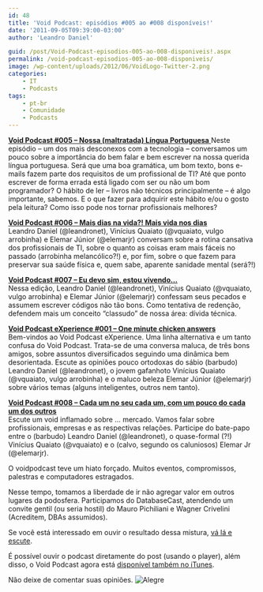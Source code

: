 ```yaml
---
id: 48
title: 'Void Podcast: episódios #005 ao #008 disponíveis!'
date: '2011-09-05T09:39:00-03:00'
author: 'Leandro Daniel'

guid: /post/Void-Podcast-episodios-005-ao-008-disponiveis!.aspx
permalink: /void-podcast-episodios-005-ao-008-disponiveis/
image: /wp-content/uploads/2012/06/VoidLogo-Twitter-2.png
categories:
    - IT
    - Podcasts
tags:
    - pt-br
    - Comunidade
    - Podcasts
---
```


[**Void Podcast #005 – Nossa (maltratada) Língua Portuguesa**  ](http://voidpodcast.com/2011/07/15/void-podcast-005-nossa-maltratada-lingua-portuguesa/)Neste episódio – um dos mais desconexos com a tecnologia – conversamos um pouco sobre a importância do bem falar e bem escrever na nossa querida língua portuguesa. Será que uma boa gramática, um bom texto, bons e-mails fazem parte dos requisitos de um profissional de TI? Até que ponto escrever de forma errada está ligado com ser ou não um bom programador? O hábito de ler – livros não técnicos principalmente – é algo importante, sabemos. E o que fazer para adquirir este hábito e/ou o gosto pela leitura? Como isso pode nos tornar profissionais melhores?

**[Void Podcast #006 – Mais dias na vida?! Mais vida nos dias](http://voidpodcast.com/2011/07/21/void-podcast-006-mais-dias-na-vida-mais-vida-nos-dias/)**  
Leandro Daniel (@leandronet), Vinícius Quaiato (@vquaiato, vulgo arrobinha) e Elemar Júnior (@elemarjr) conversam sobre a rotina cansativa dos profissionais de TI, sobre o quanto as coisas eram mais fáceis no passado (arrobinha melancólico?!) e, por fim, sobre o que fazem para preservar sua saúde física e, quem sabe, aparente sanidade mental (será?!)

**[Void Podcast #007 – Eu devo sim, estou vivendo…](http://voidpodcast.com/2011/07/30/void-podcast-007-eu-devo-sim-estou-vivendo/)**  
Nessa edição, Leandro Daniel (@leandronet), Vinícius Quaiato (@vquaiato, vulgo arrobinha) e Elemar Júnior (@elemarjr) confessam seus pecados e assumem escrever códigos não tão bons. Como tentativa de redenção, defendem mais um conceito “classudo” de nossa área: dívida técnica.

**[Void Podcast eXperience #001 – One minute chicken answers](http://voidpodcast.com/2011/08/07/void-podcast-experience-001-one-minute-chicken-answers/)**  
Bem-vindos ao Void Podcast eXperience. Uma linha alternativa e um tanto confusa do Void Podcast. Trata-se de uma conversa maluca, de três bons amigos, sobre assuntos diversificados seguindo uma dinâmica bem desorientada. Escute as opiniões pouco ortodoxas do sábio (barbudo) Leandro Daniel (@leandronet), o jovem gafanhoto Vinícius Quaiato (@vquaiato, vulgo arrobinha) e o maluco beleza Elemar Júnior (@elemarjr) sobre vários temas (alguns inteligentes, outros nem tanto).

**[Void Podcast #008 – Cada um no seu cada um, com um pouco do cada um dos outros](http://voidpodcast.com/2011/09/04/void-podcast-008-cada-um-no-seu-cada-um-com-um-pouco-do-cada-um-dos-outros/)**  
Escute um void inflamado sobre … mercado. Vamos falar sobre profissionais, empresas e as respectivas relações. Participe do bate-papo entre o (barbudo) Leandro Daniel (@leandronet), o quase-formal (?!) Vinícius Quaiato (@vquaiato) e o (calvo, segundo os caluniosos) Elemar Jr (@elemarjr).

O voidpodcast teve um hiato forçado. Muitos eventos, compromissos, palestras e computadores estragados.

Nesse tempo, tomamos a liberdade de ir não agregar valor em outros lugares da podosfera. Participamos do DatabaseCast, atendendo um convite gentil (ou seria hostil) do Mauro Pichiliani e Wagner Crivelini (Acreditem, DBAs assumidos).

Se você está interessado em ouvir o resultado dessa mistura, [vá lá e escute](http://imasters.com.br/artigo/21943/banco-de-dados/databasecast-14-o-banco-de-dados-na-arquitetura).

É possível ouvir o podcast diretamente do post (usando o player), além disso, o Void Podcast agora está [disponível também no iTunes](http://itunes.apple.com/br/podcast/void-podcast/id443186480).

Não deixe de comentar suas opiniões. ![Alegre](http://leandrodaniel.com/pics/wlEmoticon-smile_6.png)
